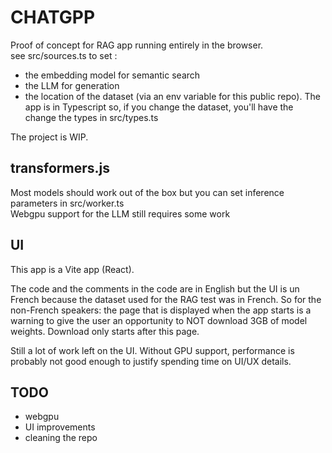 # CHATGPP

Proof of concept for RAG app running entirely in the browser.  
see src/sources.ts to set :
- the embedding model for semantic search
- the LLM for generation
- the location of the dataset (via an env variable for this public repo). The app is in Typescript so, if you change the dataset, you'll have the change the types in src/types.ts  
  
The project is WIP.    

## transformers.js
Most models should work out of the box but you can set inference parameters in src/worker.ts  
Webgpu support for the LLM still requires some work

## UI
This app is a Vite app (React).  

The code and the comments in the code are in English but the UI is un French because the dataset used for the RAG test was in French. So for the non-French speakers: the page that is displayed when the app starts is a warning to give the user an opportunity to NOT download 3GB of model weights. Download only starts after this page.  

Still a lot of work left on the UI. Without GPU support, performance is probably not good enough to justify spending time on UI/UX details. 


## TODO
- webgpu
- UI improvements
- cleaning the repo